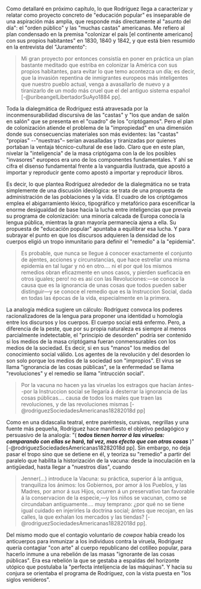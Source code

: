Como detallaré en próximo capítulo, lo que Rodríguez llega a caracterizar y relatar como proyecto concreto de "educación popular" es inseparable de una aspiración más amplia, que responde más directamente al "asunto del día": el "orden público" y las "muchas castas" americanas. Me refiero al plan condensado en la premisa "colonizar el país [el continente americano] con sus propios habitantes" en 1830, 1840 y 1842, y que está bien resumido en la entrevista del "Juramento":

> Mi gran proyecto por entonces consistía en poner en práctica un plan bastante meditado que estriba en colonizar la América con sus propios habitantes, para evitar lo que temo acontezca un día; es decir, que la invasión repentina de inmigrantes europeos más inteligentes que nuestro pueblo actual, venga a avasallarlo de nuevo y a tiranizarlo de un modo más cruel que el del antiguo sistema español [-@uribeangelLibertadorSuAyo1884 pp].

Toda la dialegmática de Rodríguez está atravesada por la inconmensurabilidad discursiva de las "castas" y "los que andan de salón en salón" que se presenta en el "cuadro" de los "criptógamos". Pero el plan de colonización atiende el problema de la "impropiedad" en una dimensión donde sus consecuencias materiales son más evidentes: las "castas" "propias" --"nuestras"– serían avasalladas y tiranizadas por quienes portaban la ventaja técnico-cultural de ese lado. Claro que en este plan, nivelar la "inteligencia" de la masa criptógama con la de los posibles "invasores" europeos era uno de los componentes fundamentales. Y ahí se cifra el disenso fundamental  frente a la vanguardia ilustrada, que apostó a importar y reproducir gente como apostó a importar y reproducir libros. 

Es decir, lo que plantea Rodríguez alrededor de la dialegmática no se trata simplemente de una discusión ideológica: se trata de una propuesta de administración de las poblaciones y la vida. El cuadro de los criptógamos emplea el abigarramiento léxico, tipográfico y metafórico para escenificar la enorme desigualdad de base hacia la lucha entre inteligencias que preveía su programa de colonización: una minoría calcada de Europa conocía la lengua pública, mientras la gran mayoría permanecía ajena a ella. Su propuesta de "educación popular" apuntaba a equilibrar esa lucha. Y para subrayar el punto en que los discursos adquieren la densidad de los cuerpos eligió un tropo inmunitario para definir el "remedio" a la "epidemia".

>Es probable, que nunca se llegue á conocer exactamente el conjunto de ajentes, acciones y circunstancias, que hace estrellar una misma epidemia en tal lugar y nó en otro.... ni el por qué  los mismos remedios obran eficazmente en unos casos, y pierden sueficacia en otros iguales; pero! no es así con las Revoluciones:—se conoce la causa que es la ignorancia de unas cosas que todos pueden saber distinguir—y se conoce el remedio que es la Instruccion Social, dada en todas las épocas de la vida, especialmente en la primera.

La analogía médica sugiere un cálculo: Rodríguez convoca los poderes racionalizadores de la lengua para proponer una identidad u homología entre los discursos y los cuerpos. El cuerpo social está enfermo. Pero, a diferencia de la peste, que por su propia naturaleza es siempre al menos parcialmente indetectable, el "principio de desorden" podría ser contenido si los medios de la masa criptógama fueran conmensurables con los medios de la sociedad. Es decir, si en sus "manos" los medios del conocimiento social válido. Los agentes de la revolución y del desorden lo son solo porque los medios de la sociedad son "impropios". El virus se llama "ignorancia de las cosas públicas", se  la enfermedad se llama "revoluciones" y el remedio se llama "intrucción social".

>Por la vacuna no hacen ya las viruelas los estragos que hacían ántes--por la Instruccion social se llegaría á desterrar la ignorancia de las cosas públicas.... causa de todos los males que traen las revoluciones, y de las revoluciones mismas [-@rodriguezSociedadesAmericanas18282018d pp] 

Como en una didascalia teatral, entre paréntesis, cursivas, negrillas y una fuente más pequeña, Rodríguez hace manifiesto el objetivo pedagógico y persuasivo de la analogía: "( ***todos tienen horror á las viruelas: comparando con ellas se hará, tal vez, mas efecto que con otras cosas*** )" [-@rodriguezSociedadesAmericanas18282018d pp]. Sin embargo, no deja pasar el tropo sino que se detiene en él, y teoriza su "remedio" a partir del paralelo que habilita la historización de la vacuna: desde la inoculación en la antigüedad,  hasta llegar a "nuestros días", cuando
  
  >Jenner(...) introduce la Vacuna: su práctica, superior á la antigua, tranquiliza los ánimos: los Gobiernos, por amor á los Pueblos, y las Madres, por amor á sus Hijos, ocurren á un preservativo tan favorable á la conservacion de la especie,—y los niños se vacunan, como se circundaban antiguamente.... muy temprano: ¿por qué no se tiene igual cuidado en injerirles la doctrina social; ántes que recojan, en las calles, la que exhalan los mercados y las tiendas? [-@rodriguezSociedadesAmericanas18282018d pp].

Del mismo modo que el contagio voluntario de *cowpox* había creado los anticuerpos para inmunizar a los individuos contra la viruela, Rodríguez quería contagiar "con arte" al cuerpo republicano del cotilleo popular, para hacerlo inmune a una rebelión de las masas "ignorante de las cosas públicas". Era esa rebelión la que se gestaba a espaldas del horizonte utópico que postulaba la "perfecta intelijencia de las máquinas". Y hacia su conjura se orientaba el programa de Rodríguez, con la vista puesta en "los siglos venideros".